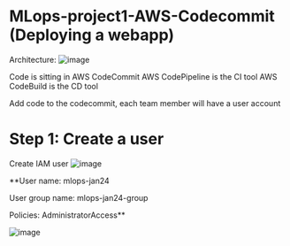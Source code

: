 # MLops-project1-AWS-Codecommit (Deploying a webapp)

Architecture:
![image](https://github.com/nibinkjoseph/MLops-project1-AWS-Codecommit/assets/63180074/1e83f94b-6924-4386-97a1-d35dab4234c0)


Code is sitting in  AWS CodeCommit
AWS CodePipeline is the CI tool
AWS CodeBuild is the CD tool

Add code to the codecommit, each team member will have a user account
# Step 1: Create a user
Create IAM user
![image](https://github.com/nibinkjoseph/MLops-project1-AWS-Codecommit/assets/63180074/4bfbddf9-241e-4075-8a39-2b17eb0e36da)

**User name: mlops-jan24

User group name: mlops-jan24-group

Policies: AdministratorAccess**

![image](https://github.com/nibinkjoseph/MLops-project1-AWS-Codecommit/assets/63180074/c81a3400-6d23-4d43-b7ba-1a73ca94603e)
